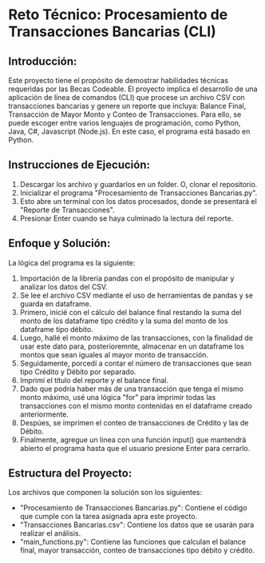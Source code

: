 # Reto Técnico: Procesamiento de Transacciones Bancarias (CLI)

## Introducción:
Este proyecto tiene el propósito de demostrar habilidades técnicas requeridas por las Becas Codeable. El proyecto implica el desarrollo de una aplicación de línea de comandos (CLI) que procese un archivo CSV con transacciones bancarias y genere un reporte que incluya: Balance Final, Transacción de Mayor Monto y Conteo de Transacciones. Para ello, se puede escoger entre varios lenguajes de programación, como Python, Java, C#, Javascript (Node.js). En este caso, el programa está basado en Python.

## Instrucciones de Ejecución:
1. Descargar los archivo y guardarlos en un folder. O, clonar el repositorio.
2. Inicializar el programa "Procesamiento de Transacciones Bancarias.py".
3. Esto abre un terminal con los datos procesados, donde se presentará el "Reporte de Transacciones".
4. Presionar Enter cuando se haya culminado la lectura del reporte.

## Enfoque y Solución:
La lógica del programa es la siguiente:
1. Importación de la libreria pandas con el propósito de manipular y analizar los datos del CSV.
2. Se lee el archivo CSV mediante el uso de herramientas de pandas y se guarda en dataframe.
3. Primero, inicié con el cálculo del balance final restando la suma del monto de los dataframe tipo crédito y la suma del monto de los dataframe tipo débito.
4. Luego, hallé el monto máximo de las transacciones, con la finalidad de usar este dato para, posterioremnte, almacenar en un dataframe los montos que sean iguales al mayor monto de transacción.
5. Seguidamente, porcedí a contar el número de transacciones que sean tipo Crédito y Débito por separado.
6. Imprimí el título del reporte y el balance final.
7. Dado que podría haber más de una transacción que tenga el mismo monto máximo, usé una lógica "for" para imprimir todas las transacciones con el mismo monto contenidas en el dataframe creado anteriormente.
8. Despúes, se imprimen el conteo de transacciones de Crédito y las de Débito.
9. Finalmente, agregue un linea con una función input() que mantendrá abierto el programa hasta que el usuario presione Enter para cerrarlo.

## Estructura del Proyecto:
Los archivos que componen la solución son los siguientes:
 - "Procesamiento de Transacciones Bancarias.py": Contiene el código que cumple con la tarea asignada apra este proyecto.
 - "Transacciones Bancarias.csv": Contiene los datos que se usarán para realizar el análisis.
 - "main_functions.py": Contiene las funciones que calculan el balance final, mayor transacción, conteo de transacciones tipo débito y crédito. 
